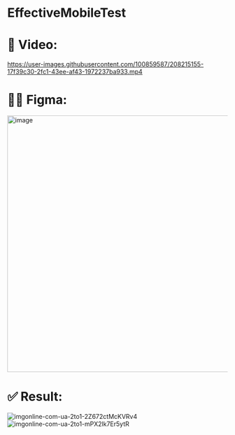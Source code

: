 # EffectiveMobileTest 

# 🎦 Video:
https://user-images.githubusercontent.com/100859587/208215155-17f39c30-2fc1-43ee-af43-1972237ba933.mp4

# 👨‍🎨 Figma:
<img width="587" alt="image" src="https://user-images.githubusercontent.com/100859587/208215582-219de015-3656-4f7c-ba3e-4157e06268c8.png">

# ✅ Result:
![imgonline-com-ua-2to1-2Z672ctMcKVRv4](https://user-images.githubusercontent.com/100859587/208215158-e67b8016-b60c-43dc-bd77-3d473da369ce.jpg)
![imgonline-com-ua-2to1-mPX2lk7Er5ytR](https://user-images.githubusercontent.com/100859587/208215161-a22995d5-4dec-478f-9163-aaa81f2b3409.jpg)

